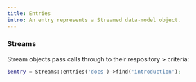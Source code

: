 ```yaml
---
title: Entries
intro: An entry represents a Streamed data-model object.
---
```


### Streams

Stream objects pass calls through to their respository > criteria:

```php
$entry = Streams::entries('docs')->find('introduction');
```
